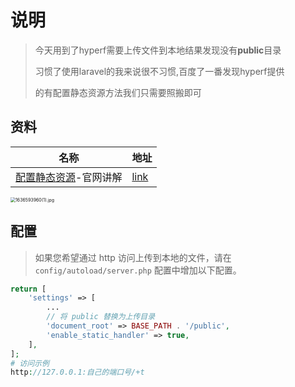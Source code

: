 # 说明

> 今天用到了hyperf需要上传文件到本地结果发现没有**public**目录
>
> 习惯了使用laravel的我来说很不习惯,百度了一番发现hyperf提供
>
> 的有配置静态资源方法我们只需要照搬即可

## 资料

| 名称                                                         | 地址                                                         |
| ------------------------------------------------------------ | ------------------------------------------------------------ |
| [配置静态资源](https://www.hyperf.wiki/2.1/#/zh-cn/filesystem?id=配置静态资源)-官网讲解 | [link](https://www.hyperf.wiki/2.1/#/zh-cn/filesystem?id=%e9%85%8d%e7%bd%ae%e9%9d%99%e6%80%81%e8%b5%84%e6%ba%90) |

<img src="https://yaoliuyang-blog-images.oss-cn-beijing.aliyuncs.com/blogImages/K2YcJE9QB6b1va3.png" alt="1636593960(1).jpg" style="zoom:50%;" />

## 配置

> 如果您希望通过 http 访问上传到本地的文件，请在 `config/autoload/server.php` 配置中增加以下配置。

```php
return [
    'settings' => [
        ...
        // 将 public 替换为上传目录
        'document_root' => BASE_PATH . '/public',
        'enable_static_handler' => true,
    ],
];
# 访问示例
http://127.0.0.1:自己的端口号/+t
```


